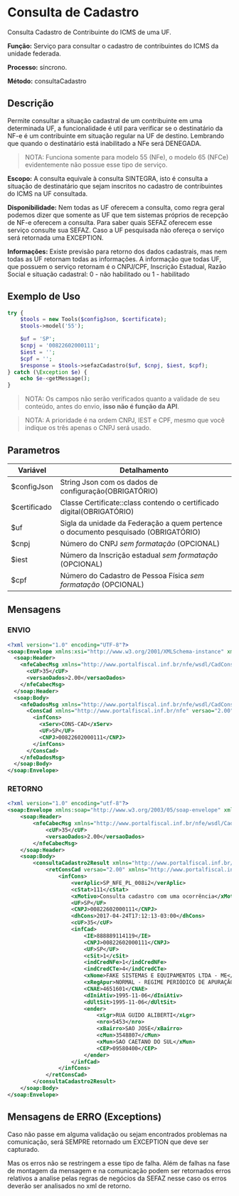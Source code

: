 # Consulta de Cadastro
Consulta Cadastro de Contribuinte do ICMS de uma UF.

**Função:** Serviço para consultar o cadastro de contribuintes do ICMS da unidade federada.

**Processo:** síncrono.

**Método:** consultaCadastro

## Descrição
Permite consultar a situação cadastral de um contribuinte em uma determinada UF, a funcionalidade é util para verificar se o destinatário da NF-e é um contribuinte em situação regular na UF de destino. Lembrando que quando o destinatário está inabilitado a NFe será DENEGADA.

> NOTA: Funciona somente para modelo 55 (NFe), o modelo 65 (NFCe) evidentemente não possue esse tipo de serviço.

**Escopo:** A consulta equivale à consulta SINTEGRA, isto é consulta a situação de destinatário que sejam inscritos no cadastro de contribuintes do ICMS na UF consultada.

**Disponibilidade:** Nem todas as UF oferecem a consulta, como regra geral podemos dizer que somente as UF que tem sistemas próprios de recepção de NF-e oferecem a consulta. Para saber quais SEFAZ oferecem esse serviço consulte sua SEFAZ. Caso a UF pesquisada não ofereça o serviço será retornada uma EXCEPTION.

**Informações:** Existe previsão para retorno dos dados cadastrais, mas nem todas as UF retornam todas as informações. A informação que todas UF, que possuem o serviço retornam é o CNPJ/CPF, Inscrição Estadual, Razão Social e situação cadastral: 0 - não habilitado ou 1 - habilitado

## Exemplo de Uso

```php
try {
    $tools = new Tools($configJson, $certificate);
    $tools->model('55');

    $uf = 'SP';
    $cnpj = '00822602000111';
    $iest = '';
    $cpf = '';
    $response = $tools->sefazCadastro($uf, $cnpj, $iest, $cpf);
} catch (\Exception $e) {
    echo $e-<getMessage();
}

```
> NOTA: Os campos não serão verificados quanto a validade de seu conteúdo, antes do envio, **isso não é função da API**.

> NOTA: A prioridade é na ordem CNPJ, IEST e CPF, mesmo que você indique os três apenas o CNPJ será usado. 


## Parametros

| Variável      | Detalhamento  |
| ------------- | ------------- |
| $configJson   | String Json com os dados de configuração(OBRIGATÓRIO)  |
| $certificado  | Classe Certificate::class contendo o certificado digital(OBRIGATÓRIO)  |
| $uf           | Sigla da unidade da Federação a quem pertence o documento pesquisado (OBRIGATÓRIO) |
| $cnpj         | Número do CNPJ *sem formatação* (OPCIONAL) |
| $iest         | Número da Inscrição estadual *sem formatação* (OPCIONAL) |
| $cpf          | Número do Cadastro de Pessoa Física *sem formatação* (OPCIONAL) |

## Mensagens


### ENVIO

```xml
<?xml version="1.0" encoding="UTF-8"?>
<soap:Envelope xmlns:xsi="http://www.w3.org/2001/XMLSchema-instance" xmlns:xsd="http://www.w3.org/2001/XMLSchema" xmlns:soap="http://www.w3.org/2003/05/soap-envelope">
  <soap:Header>
    <nfeCabecMsg xmlns="http://www.portalfiscal.inf.br/nfe/wsdl/CadConsultaCadastro2">
      <cUF>35</cUF>
      <versaoDados>2.00</versaoDados>
    </nfeCabecMsg>
  </soap:Header>
  <soap:Body>
    <nfeDadosMsg xmlns="http://www.portalfiscal.inf.br/nfe/wsdl/CadConsultaCadastro2">
      <ConsCad xmlns="http://www.portalfiscal.inf.br/nfe" versao="2.00">
        <infCons>
          <xServ>CONS-CAD</xServ>
          <UF>SP</UF>
          <CNPJ>00822602000111</CNPJ>
        </infCons>
      </ConsCad>
    </nfeDadosMsg>
  </soap:Body>
</soap:Envelope>
```

### RETORNO

```xml
<?xml version="1.0" encoding="utf-8"?>
<soap:Envelope xmlns:soap="http://www.w3.org/2003/05/soap-envelope" xmlns:xsi="http://www.w3.org/2001/XMLSchema-instance" xmlns:xsd="http://www.w3.org/2001/XMLSchema">
    <soap:Header>
        <nfeCabecMsg xmlns="http://www.portalfiscal.inf.br/nfe/wsdl/CadConsultaCadastro2">
            <cUF>35</cUF>
            <versaoDados>2.00</versaoDados>
        </nfeCabecMsg>
    </soap:Header>
    <soap:Body>
        <consultaCadastro2Result xmlns="http://www.portalfiscal.inf.br/nfe/wsdl/CadConsultaCadastro2">
            <retConsCad versao="2.00" xmlns="http://www.portalfiscal.inf.br/nfe">
                <infCons>
                    <verAplic>SP_NFE_PL_008i2</verAplic>
                    <cStat>111</cStat>
                    <xMotivo>Consulta cadastro com uma ocorrência</xMotivo>
                    <UF>SP</UF>
                    <CNPJ>00822602000111</CNPJ>
                    <dhCons>2017-04-24T17:12:13-03:00</dhCons>
                    <cUF>35</cUF>
                    <infCad>
                        <IE>888889114119</IE>
                        <CNPJ>00822602000111</CNPJ>
                        <UF>SP</UF>
                        <cSit>1</cSit>
                        <indCredNFe>1</indCredNFe>
                        <indCredCTe>4</indCredCTe>
                        <xNome>FAKE SISTEMAS E EQUIPAMENTOS LTDA - ME</xNome>
                        <xRegApur>NORMAL - REGIME PERIÓDICO DE APURAÇÃO</xRegApur>
                        <CNAE>4651601</CNAE>
                        <dIniAtiv>1995-11-06</dIniAtiv>
                        <dUltSit>1995-11-06</dUltSit>
                        <ender>
                            <xLgr>RUA GUIDO ALIBERTI</xLgr>
                            <nro>5453</nro>
                            <xBairro>SAO JOSE</xBairro>
                            <cMun>3548807</cMun>
                            <xMun>SAO CAETANO DO SUL</xMun>
                            <CEP>09580400</CEP>
                        </ender>
                    </infCad>
                </infCons>
            </retConsCad>
        </consultaCadastro2Result>
    </soap:Body>
</soap:Envelope>

```

## Mensagens de ERRO (Exceptions)

Caso não passe em alguma validação ou sejam encontrados problemas na comunicação, será SEMPRE retornado um EXCEPTION que deve ser capturado.

Mas os erros não se restringem a esse tipo de falha. Além de falhas na fase de montagem da mensagem e na comunicação podem ser retornados erros relativos a analise pelas regras de negócios da SEFAZ nesse caso os erros deverão ser analisados no xml de retorno.

